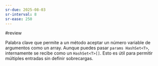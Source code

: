 ```yaml
---
sr-due: 2025-08-03
sr-interval: 8
sr-ease: 250
---
```



#review

Palabra clave que permite a un método aceptar un número variable de argumentos como un array. Aunque puedes pasar `params HashSet<T>`, internamente se recibe como un `HashSet<T>[]`. Esto es útil para permitir múltiples entradas sin definir sobrecargas.

